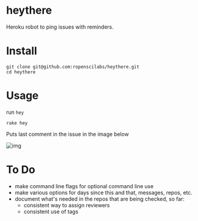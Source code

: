 heythere
========

Heroku robot to ping issues with reminders.

Install
=====

```
git clone git@github.com:ropenscilabs/heythere.git
cd heythere
```

Usage
=====

run `hey`

```
rake hey
```

Puts last comment in the issue in the image below

![img](http://f.cl.ly/items/2P363L3U1L262E023b10/Screen%20Shot%202015-12-21%20at%2011.30.11%20AM.png)

To Do
=====

* make command line flags for optional command line use
* make various options for days since this and that, messages, repos, etc.
* document what's needed in the repos that are being checked, so far:
    * consistent way to assign reviewers
    * consistent use of tags
